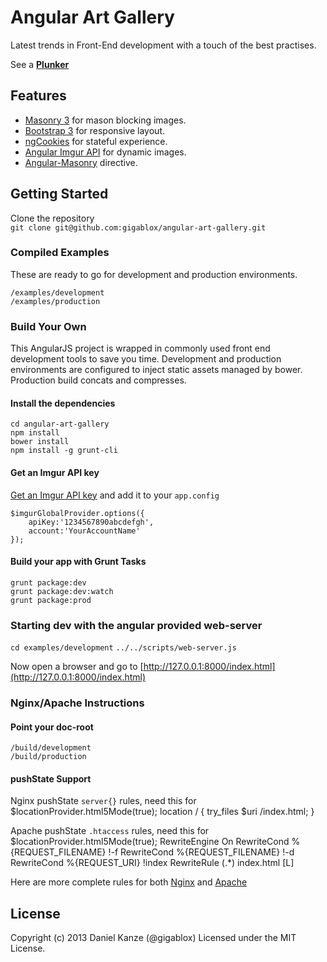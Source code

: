 # Angular Art Gallery

Latest trends in Front-End development with a touch of the best practises.

See a <b>[Plunker](http://plnkr.co/akHTslTdRMvfe3KrnPeO)</b>

## Features
* [Masonry 3](http://masonry.desandro.com/) for mason blocking images.
* [Bootstrap 3](https://github.com/twitter/bootstrap/tree/3.0.0-wip) for responsive layout.
* [ngCookies](https://github.com/angular/code.angularjs.org/tree/master/1.1.5) for stateful experience.
* [Angular Imgur API](https://github.com/gigablox/angular-imgur-api) for dynamic images.
* [Angular-Masonry](https://github.com/passy/angular-masonry) directive.

## Getting Started
Clone the repository  
`git clone git@github.com:gigablox/angular-art-gallery.git`    

### Compiled Examples
These are ready to go for development and production environments. 

`/examples/development`  
`/examples/production`

### Build Your Own
This AngularJS project is wrapped in commonly used front end development tools to save you time. Development and production environments are configured to inject static assets managed by bower. Production build concats and compresses.
#### Install the dependencies  
`cd angular-art-gallery`  
`npm install`  
`bower install`  
`npm install -g grunt-cli`

#### Get an Imgur API key
[Get an Imgur API key](https://api.imgur.com/) and add it to your `app.config`  

    $imgurGlobalProvider.options({
        apiKey:'1234567890abcdefgh',
        account:'YourAccountName'
    });

#### Build your app with Grunt Tasks
`grunt package:dev`  
`grunt package:dev:watch`  
`grunt package:prod`  

### Starting dev with the angular provided web-server
`cd examples/development`
`../../scripts/web-server.js`

Now open a browser and go to [http://127.0.0.1:8000/index.html](http://127.0.0.1:8000/index.html)

### Nginx/Apache Instructions

#### Point your doc-root
`/build/development`  
`/build/production`

#### pushState Support
Nginx pushState `server{}` rules, need this for $locationProvider.html5Mode(true);
    location / {
        try_files $uri /index.html;
    }

Apache pushState `.htaccess` rules, need this for $locationProvider.html5Mode(true);
    RewriteEngine On
    RewriteCond %{REQUEST_FILENAME} !-f
    RewriteCond %{REQUEST_FILENAME} !-d
    RewriteCond %{REQUEST_URI} !index
    RewriteRule (.*) index.html [L]

Here are more complete rules for both [Nginx]() and [Apache]()

## License
Copyright (c) 2013 Daniel Kanze (@gigablox) Licensed under the MIT License.
